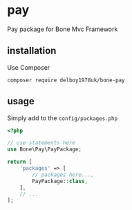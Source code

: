 # pay
Pay package for Bone Mvc Framework
## installation
Use Composer
```
composer require delboy1978uk/bone-pay
```
## usage
Simply add to the `config/packages.php`
```php
<?php

// use statements here
use Bone\Pay\PayPackage;

return [
    'packages' => [
        // packages here...,
        PayPackage::class,
    ],
    // ...
];
```